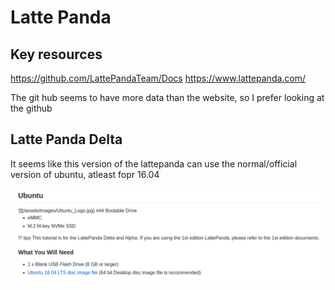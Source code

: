 # Latte Panda

## Key resources

https://github.com/LattePandaTeam/Docs
https://www.lattepanda.com/

The git hub seems to have more data than the website, so I prefer looking at the github

## Latte Panda Delta

It seems like this version of the lattepanda can use the normal/official version of ubuntu, atleast fopr 16.04

![Instructions from github on how to isntall ubuntu 16.04](./Resources/Images/Delta/Installing-ubuntu-instructions-github.png)


